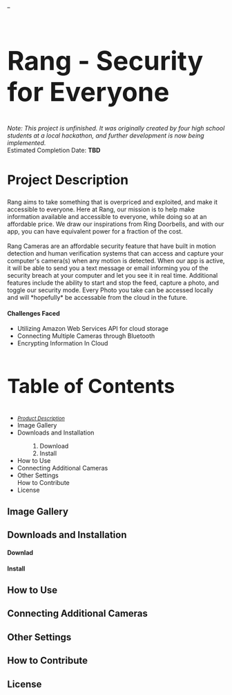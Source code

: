 _<h1 style="font-size:60px;"> Rang - Security for Everyone </h1>
<i>Note: This project is unfinished. It was originally created by four high school students at a local hackathon, and further development is now being implemented.</i> <br>
Estimated Completion Date: <b>TBD</b>
<h2 style="font-size:30px;"> Project Description </h2>
Rang aims to take something that is overpriced and exploited, and make it accessible to everyone. Here at Rang, our mission is to help make information available and accessible to everyone, while doing so at an affordable price. We draw our inspirations from Ring Doorbells, and with our app, you can have equivalent power for a fraction of the cost.
<br> <br>
Rang Cameras are an affordable security feature that have built in motion detection and human verification systems that can access and capture your computer's camera(s) when any motion is detected. When our app is active, it will be able to send you a text message or email informing you of the security breach at your computer and let you see it in real time. Additional features include the ability to start and stop the feed, capture a photo, and toggle our security mode. Every Photo you take can be accessed locally and will *hopefully* be accessable from the cloud in the future.
<br>
<h4> Challenges Faced </h4>
<ul>
  <li>Utilizing Amazon Web Services API for cloud storage</li>
  <li>Connecting Multiple Cameras through Bluetooth</li>
  <li>Encrypting Information In Cloud</li>
</ul>
<h2 style="font-size:45px;"> Table of Contents </h2>
<ul>
  <li><small><i><a href='https://github.com/simon-kowerski/RangSecurity/edit/main/README.md#-project-description-'>Product Description</a></i></small></li>
  <li> Image Gallery </li>
  <li>Downloads and Installation </li>
 <ol padding-bottom: 0;">
  <li style="margin-left:2em">Download</li>
  <li style="margin-left:2em; padding-bottom: 0;">Install</li>
  </ol>
  </li>
  <li> How to Use </li>
 <li> Connecting Additional Cameras </li>
 <li> Other Settings </li
 <li> How to Contribute </li>
 <li> License </li>
 </ul>
 <h2> Image Gallery</h2>
 <h2> Downloads and Installation</h2>
 <h4> Downlad </h4>
 <h4> Install </h4>
 <h2> How to Use </h2>
 <h2> Connecting Additional Cameras </h2>                                                
 <h2> Other Settings </h2>
 <h2> How to Contribute </h2>
 <h2> License </h2>
